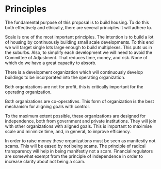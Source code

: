 # Principles

The fundamental purpose of this proposal is to build housing.  To do this both effectively and ethically, there are several principles it will adhere to.

Scale is one of the most important principles.  The intention is to build a lot of housing by continuously building small scale developments.  To this end we will target single lots large enough to build multiplexes.  This puts us in the suburbs.  Also, to simplify each development we will need to avoid the Committee of Adjustment.  That reduces time, money, and risk.  None of which do we have a great capacity to absorb.



There is a development organization which will continuously develop buildings to be incorporated into the operating organization.  

Both organizations are not for profit, this is critically important for the operating organization.

Both organizations are co-operatives.  This form of organization is the best mechanism for aligning goals with control.

To the maximum extent possible, these organizations are designed for independence, both from government and private institutions.  They will join with other organizations with aligned goals.  This is important to maximise scale and minimize time, and, in general, to improve efficiency.

In order to raise money these organizations must be seen as manifestly not scams.  This will be eased by not being scams.  The principle of radical transparency will help in being manifestly not a scam. Financial regulators are somewhat exempt from the principle of independence in order to increase clarity about not being a scam.

